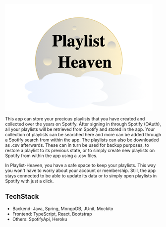 ![Logo](frontend/src/images/logo.png?raw=true "Title")

This app can store your precious playlists that you have created and collected over the years on Spotify. After signing in through Spotify (OAuth), all your playlists will be retrieved from Spotify and stored in the app. Your collection of playlists can be searched here and more can be added through a Spotify search from within the app. The playlists can also be downloaded as .csv afterwards. These can in turn be used for backup purposes, to restore a playlist to its previous state, or to simply create new playlists on Spotify from within the app using a .csv files.

In Playlist-Heaven, you have a safe space to keep your playlists. This way you won't have to worry about your account or membership. Still, the app stays connected to be able to update its data or to simply open playlists in Spotify with just a click.

## TechStack

* Backend: Java, Spring, MongoDB, JUnit, Mockito
* Frontend: TypeScript, React, Bootstrap
* Others: SpotifyApi, Heroku

